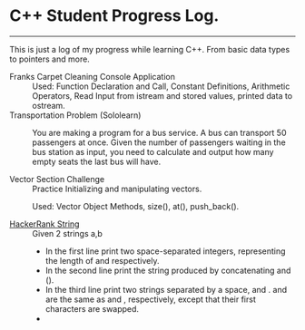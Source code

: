 # C++ Student Progress Log.
<hr/>
<p> 
This is just a log of my progress while learning C++. From basic data types to pointers and more.
</p>
<dl>
    <dt>Franks Carpet Cleaning Console Application</dt>
    <dd>
      Used: Function Declaration and Call, Constant Definitions, Arithmetic Operators, Read Input from istream and stored values, printed data to ostream.
    </dd>
    <dt> Transportation Problem (Sololearn) </dt>
    <dd>
        <p>
            You are making a program for a bus service. A bus can transport 50 passengers at once. Given the number of passengers waiting in the bus station as
            input, you need to calculate and output how many empty seats the last bus will have.
        </p>
    </dd>
    <dt>Vector Section Challenge</dt>
    <dd>
        Practice Initializing and manipulating vectors.
        <p> 
            Used: Vector Object Methods, size(), at(), push_back().
        </p>
    </dd>
    <dt><a href="https://www.hackerrank.com/challenges/c-tutorial-strings/problem">HackerRank String</a></dt>
    <dd><lt>Given 2 strings a,b</lt>
        <ul>
            <li> In the first line print two space-separated integers, representing the length of  and  respectively. </li>
            <li> In the second line print the string produced by concatenating  and (). </li>
            <li> In the third line print two strings separated by a space,  and .  and  are the same as  and , respectively, 
            except that their first characters are swapped.<li>
        </ul>
    </dd>
</dl>
